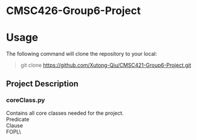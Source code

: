 # CMSC426-Group6-Project

# Usage
The following command will clone the repository to your local:
> git clone https://github.com/Xutong-Qiu/CMSC421-Group6-Project.git
## Project Description

### coreClass.py
Contains all core classes needed for the project.\
Predicate\
Clause\
FOPL\

